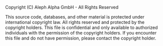 Copyright (C) Aleph Alpha GmbH - All Rights Reserved

This source code, databases, and other material is protected under international copyright law. All rights reserved and protected by the copyright holders. This file is confidential and only available to authorized individuals with the permission of the copyright holders. If you encounter this file and do not have permission, please contact the copyright holder.
